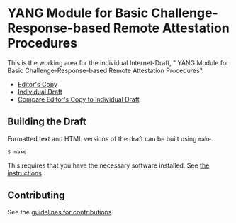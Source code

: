#  YANG Module for Basic Challenge-Response-based Remote Attestation Procedures

This is the working area for the individual Internet-Draft, " YANG Module for Basic Challenge-Response-based Remote Attestation Procedures".

* [Editor's Copy](https://ietf-rats.github.io/draft-birkholz-yang-basic-remote-attestation/#go.draft-birkholz-yang-basic-remote-attestation.html)
* [Individual Draft](https://tools.ietf.org/html/draft-birkholz-yang-basic-remote-attestation)
* [Compare Editor's Copy to Individual Draft](https://ietf-rats.github.io/draft-birkholz-yang-basic-remote-attestation/#go.draft-birkholz-yang-basic-remote-attestation.diff)

## Building the Draft

Formatted text and HTML versions of the draft can be built using `make`.

```sh
$ make
```

This requires that you have the necessary software installed.  See
[the instructions](https://github.com/martinthomson/i-d-template/blob/master/doc/SETUP.md).


## Contributing

See the
[guidelines for contributions](https://github.com/ietf-rats/draft-birkholz-yang-basic-remote-attestation/blob/master/CONTRIBUTING.md).
